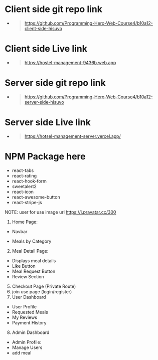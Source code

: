 # Client side git repo link

- > https://github.com/Programming-Hero-Web-Course4/b10a12-client-side-hisuvo

# Client side Live link

- > https://hostel-management-9436b.web.app

# Server side git repo link

- > https://github.com/Programming-Hero-Web-Course4/b10a12-server-side-hisuvo

# Server side Live link

- > https://hotsel-management-server.vercel.app/

# NPM Package here

- react-tabs
- react-rating
- react-hook-form
- sweetalert2
- react-icon
- react-awesome-button
- react-stripe-js

NOTE: user for use image url https://i.pravatar.cc/300

<!-- Done Page  -->

1. Home Page:

- Navbar
<!-- - Banner Section: -->
- Meals by Category
  <!-- - Additional 1 Sections -->
  <!-- - Additional 2 Sections -->
  <!-- - Footer Section -->

2. Meal Detail Page:

- Displays meal details
- Like Button
- Meal Request Button
- Review Section

<!-- 3. Meals Page: -->
<!-- 4. Meals Page: -->

5. Checkout Page (Private Route)
6. join use page (login/register)
7. User Dashboard

- User Profile
- Requested Meals
- My Reviews
- Payment History

8. Admin Dashboard

- Admin Profile:
- Manage Users
- add meal
  <!-- - All Meals -->
  <!-- - All Reviews runing -->
  <!-- - Serve Meals -->
  <!-- - Upcoming Meals -->
